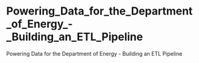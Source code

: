 # Powering_Data_for_the_Department_of_Energy_-_Building_an_ETL_Pipeline
Powering Data for the Department of Energy - Building an ETL Pipeline
